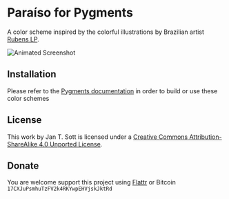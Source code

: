 # Paraíso for Pygments

A color scheme inspired by the colorful illustrations by Brazilian artist [Rubens LP](http://www.rubenslp.com.br/).

![Animated Screenshot](https://raw.github.com/idleberg/Paraiso-Pygments/master/images/screenshot.gif)

## Installation

Please refer to the [Pygments documentation](http://pygments.org/docs/) in order to build or use these color schemes

## License

This work by Jan T. Sott is licensed under a [Creative Commons Attribution-ShareAlike 4.0 Unported License](http://creativecommons.org/licenses/by-sa/4.0/deed.en_US).

## Donate

You are welcome support this project using [Flattr](https://flattr.com/submit/auto?user_id=idleberg&url=https://github.com/idleberg/Paraiso-Pygments) or Bitcoin `17CXJuPsmhuTzFV2k4RKYwpEHVjskJktRd`